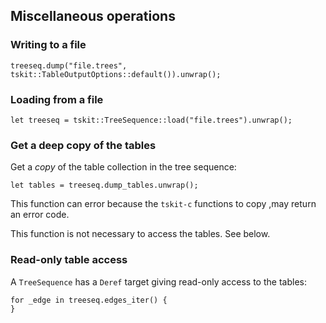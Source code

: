 ## Miscellaneous operations

### Writing to a file

```rust, noplayground, ignore
treeseq.dump("file.trees", tskit::TableOutputOptions::default()).unwrap();
```

### Loading from a file

```rust, noplayground, ignore
let treeseq = tskit::TreeSequence::load("file.trees").unwrap();
```

### Get a deep copy of the tables

Get a *copy* of the table collection in the tree sequence:

```rust, noplayground, ignore
let tables = treeseq.dump_tables.unwrap();
```

This function can error because the `tskit-c` functions to copy ,may return an error code.

This function is not necessary to access the tables.
See below.

### Read-only table access

A `TreeSequence` has a `Deref` target giving read-only access to the tables:

```rust, noplayground, ignore
for _edge in treeseq.edges_iter() {
}
```


